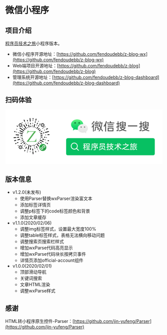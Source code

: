 # 微信小程序

## 项目介绍
[程序员技术之旅](https://www.zhangbj.com)小程序版本。

- 微信小程序开源地址：[https://github.com/fendoudebb/z-blog-wx](https://github.com/fendoudebb/z-blog-wx)
- Web端项目开源地址：[https://github.com/fendoudebb/z-blog](https://github.com/fendoudebb/z-blog)
- 管理系统开源地址：[https://github.com/fendoudebb/z-blog-dashboard](https://github.com/fendoudebb/z-blog-dashboard)

## 扫码体验
![mp.jpg](./images/mp.jpg)

## 版本信息
- v1.2.0(未发布)
    - 使用Parser替换wxParser渲染富文本
    - 添加标签详情页
    - 调整p标签下的code标签颜色和背景
    - 添加文章缓存
- v1.1.0(2020/02/06)
    - 调整img标签样式，设置最大宽度100%
    - 调整table标签样式，表格无法横向移动问题
    - 调整搜索页搜索栏样式
    - 增加wxParse代码高亮显示
    - 增加wxParse代码块长按拷贝事件
    - 详情页添加official-account组件
- v1.0.0(2020/02/01)
    - 顶部滑动导航
    - 关键词搜索
    - 文章HTML渲染
    - 调整wxParse样式

## 感谢
HTML转小程序原生控件-Parser：[https://github.com/jin-yufeng/Parser](https://github.com/jin-yufeng/Parser)